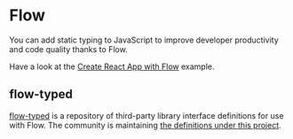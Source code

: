 # Flow

<p class="description">You can add static typing to JavaScript to improve developer productivity and code quality thanks to Flow.</p>

Have a look at the [Create React App with Flow](https://github.com/6thquake/react-material/tree/master/examples/create-react-app-with-flow) example.

## flow-typed

[flow-typed](https://github.com/flowtype/flow-typed) is a repository of third-party library interface definitions for use with Flow.
The community is maintaining [the definitions under this project](https://github.com/flowtype/flow-typed/tree/master/definitions/npm/%40material-ui/core_v1.x.x).
